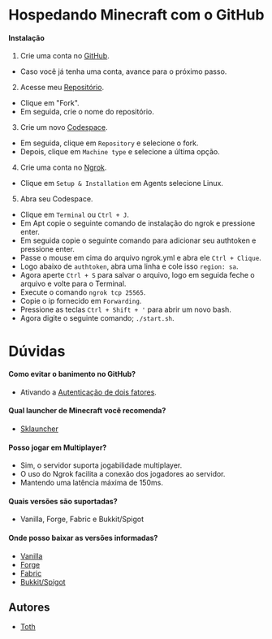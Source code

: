 # Hospedando Minecraft com o GitHub

#### Instalação

1. Crie uma conta no [GitHub](https://github.com/signup).
- Caso você já tenha uma conta, avance para o próximo passo.

2. Acesse meu [Repositório](https://github.com/tothpng/minecraft).
- Clique em "Fork".
- Em seguida, crie o nome do repositório.

3. Crie um novo [Codespace](https://github.com/codespaces/new).
- Em seguida, clique em `Repository` e selecione o fork.
- Depois, clique em `Machine type` e selecione a última opção.

4. Crie uma conta no [Ngrok](https://dashboard.ngrok.com/signup).
- Clique em `Setup & Installation` em Agents selecione Linux.

5. Abra seu Codespace. 
- Clique em `Terminal` ou `Ctrl + J`.
- Em Apt copie o seguinte comando de instalação do ngrok e pressione enter.
- Em seguida copie o seguinte comando para adicionar seu authtoken e pressione enter.
- Passe o mouse em cima do arquivo ngrok.yml e abra ele `Ctrl + Clique`.
- Logo abaixo de `authtoken`, abra uma linha e cole isso `region: sa`.
- Agora aperte `Ctrl + S` para salvar o arquivo, logo em seguida feche o arquivo e volte para o Terminal.
- Execute o comando `ngrok tcp 25565`.
- Copie o ip fornecido em `Forwarding`.
- Pressione as teclas `Ctrl + Shift + '` para abrir um novo bash.
- Agora digite o seguinte comando; `./start.sh`.

# Dúvidas

#### Como evitar o banimento no GitHub?

- Ativando a [Autenticação de dois fatores](https://github.com/settings/two_factor_authentication/setup/intro).

#### Qual launcher de Minecraft você recomenda?

- [Sklauncher](https://skmedix.pl/downloads)

#### Posso jogar em Multiplayer?

- Sim, o servidor suporta jogabilidade multiplayer.
- O uso do Ngrok facilita a conexão dos jogadores ao servidor.
- Mantendo uma latência máxima de 150ms.

#### Quais versões são suportadas?

- Vanilla, Forge, Fabric e Bukkit/Spigot

#### Onde posso baixar as versões informadas?

- [Vanilla](https://mcversions.net/)
- [Forge]([https://files.minecraftforge.net/net/minecraftforge/forge/](https://mohistmc.com/downloads))
- [Fabric](https://fabricmc.net/use/server/)
- [Bukkit/Spigot](https://papermc.io/downloads/paper)

## Autores

- [Toth](https://github.com/tothpng)

